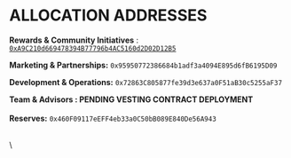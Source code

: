 # ALLOCATION ADDRESSES

**Rewards & Community Initiatives** : [`0xA9C210d669478394B77796b4AC5160d2D02D12B5`](https://etherscan.io/address/0xa9c210d669478394b77796b4ac5160d2d02d12b5#tokentxns)



**Marketing & Partnerships:** `0x95950772386684b1adf3a4094E895d6fB6195D09`



**Development & Operations:** `0x72863C805877fe39d3e637a0F51aB30c5255aF37`



**Team & Advisors :  PENDING VESTING CONTRACT DEPLOYMENT**\
\
**Reserves:**   `0x460F09117eEFF4eb33a0C50bB089E840De56A943`





\
\
